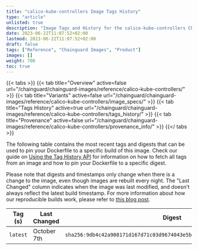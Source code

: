 ```yaml
---
title: "calico-kube-controllers Image Tags History"
type: "article"
unlisted: true
description: "Image Tags and History for the calico-kube-controllers Chainguard Image"
date: 2023-06-22T11:07:52+02:00
lastmod: 2023-06-22T11:07:52+02:00
draft: false
tags: ["Reference", "Chainguard Images", "Product"]
images: []
weight: 700
toc: true
---
```


{{< tabs >}}
{{< tab title="Overview" active=false url="/chainguard/chainguard-images/reference/calico-kube-controllers/" >}}
{{< tab title="Variants" active=false url="/chainguard/chainguard-images/reference/calico-kube-controllers/image_specs/" >}}
{{< tab title="Tags History" active=true url="/chainguard/chainguard-images/reference/calico-kube-controllers/tags_history/" >}}
{{< tab title="Provenance" active=false url="/chainguard/chainguard-images/reference/calico-kube-controllers/provenance_info/" >}}
{{</ tabs >}}

The following table contains the most recent tags and digests that can be used to pin your Dockerfile to a specific build of this image. Check our guide on [Using the Tag History API](/chainguard/chainguard-images/using-the-tag-history-api/) for information on how to fetch all tags from an image and how to pin your Dockerfile to a specific digest.

Please note that digests and timestamps only change when there is a change to the image, even though images are rebuilt every night. The "Last Changed" column indicates when the image was last modified, and doesn't always reflect the latest build timestamp. For more information about how our reproducible builds work, please refer to [this blog post](https://www.chainguard.dev/unchained/reproducing-chainguards-reproducible-image-builds).

| Tag (s)   | Last Changed | Digest                                                                    |
|-----------|--------------|---------------------------------------------------------------------------|
|  `latest` | October 7th  | `sha256:9db4c42a908171d167d71c03d9674043e5b06fa2b4dd5968980531e2e18bfaf5` |

